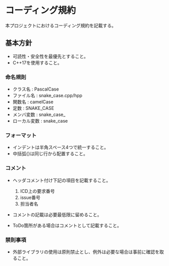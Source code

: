 # コーディング規約

本プロジェクトにおけるコーディング規約を記載する。

## 基本方針

- 可読性・安全性を最優先とすること。
- C++17を使用すること。

### 命名規則

- クラス名 : PascalCase
- ファイル名 : snake_case.cpp/hpp
- 関数名 : camelCase
- 定数 : SNAKE_CASE
- メンバ変数 : snake_case_
- ローカル変数 : snake_case

### フォーマット

- インデントは半角スペース4つで統一すること。
- 中括弧{}は同じ行から配置すること。

### コメント

- ヘッダコメント付け下記の項目を記載すること。
  1. ICD上の要求番号
  2. issue番号
  3. 担当者名

- コメントの記載は必要最低限に留めること。
- ToDo箇所がある場合はコメントとして記載すること。

### 禁則事項

- 外部ライブラリの使用は原則禁止とし、例外は必要な場合は事前に確認を取ること。
